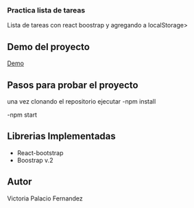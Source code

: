 ### Practica lista de tareas
Lista de tareas con react boostrap y agregando a localStorage>

## Demo del proyecto
[Demo]()

## Pasos para probar el proyecto
una vez clonando el repositorio ejecutar
-npm install

-npm start

## Librerias Implementadas
- React-bootstrap
- Boostrap v.2

## Autor
Victoria Palacio Fernandez